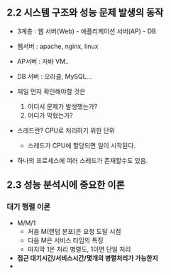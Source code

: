 ## 2.2 시스템 구조와 성능 문제 발생의 동작

- 3계층 : 웹 서버(Web) - 애플리케이션 서버(AP) - DB
- 웹서버 : apache, nginx, linux
- AP서버 : 자바 VM..
- DB 서버 : 오라클, MySQL...
- 제일 먼저 확인해야할 것은 
  1. 어디서 문제가 발생했는가?
  2. 어디가 막혔는가?
- 스레드란? CPU로 처리하기 위한 단위

  - 스레드가 CPU에 할당되면 일이 시작된다.
- 하나의 프로세스에 여러 스레드가 존재할수도 있음.



## 2.3 성능 분석시에 중요한 이론

### 대기 행렬 이론

- M/M/1
  - 처음 M(랜덤 분포)은 요청 도달 시점
  - 다음 M은 서비스 타임의 특징
  - 마지막 1은 처리 병렬도, 1이면 단일 처리
- **접근 대기시간/서비스시간/몇개의 병렬처리가 가능한지**
- 